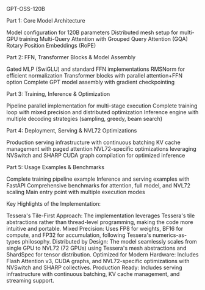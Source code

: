 GPT-OSS-120B 

Part 1: Core Model Architecture

Model configuration for 120B parameters
Distributed mesh setup for multi-GPU training
Multi-Query Attention with Grouped Query Attention (GQA)
Rotary Position Embeddings (RoPE)

Part 2: FFN, Transformer Blocks & Model Assembly

Gated MLP (SwiGLU) and standard FFN implementations
RMSNorm for efficient normalization
Transformer blocks with parallel attention+FFN option
Complete GPT model assembly with gradient checkpointing

Part 3: Training, Inference & Optimization

Pipeline parallel implementation for multi-stage execution
Complete training loop with mixed precision and distributed optimization
Inference engine with multiple decoding strategies (sampling, greedy, beam search)

Part 4: Deployment, Serving & NVL72 Optimizations

Production serving infrastructure with continuous batching
KV cache management with paged attention
NVL72-specific optimizations leveraging NVSwitch and SHARP
CUDA graph compilation for optimized inference

Part 5: Usage Examples & Benchmarks

Complete training pipeline example
Inference and serving examples with FastAPI
Comprehensive benchmarks for attention, full model, and NVL72 scaling
Main entry point with multiple execution modes

Key Highlights of the Implementation:

Tessera's Tile-First Approach: The implementation leverages Tessera's tile abstractions rather than thread-level programming, making the code more intuitive and portable.
Mixed Precision: Uses FP8 for weights, BF16 for compute, and FP32 for accumulation, following Tessera's numerics-as-types philosophy.
Distributed by Design: The model seamlessly scales from single GPU to NVL72 (72 GPUs) using Tessera's mesh abstractions and ShardSpec for tensor distribution.
Optimized for Modern Hardware: Includes Flash Attention v3, CUDA graphs, and NVL72-specific optimizations with NVSwitch and SHARP collectives.
Production Ready: Includes serving infrastructure with continuous batching, KV cache management, and streaming support.